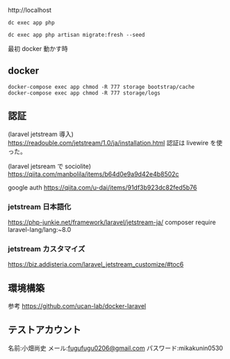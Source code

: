 http://localhost

```
dc exec app php
```

```
dc exec app php artisan migrate:fresh --seed
```

最初 docker 動かす時

## docker

```
docker-compose exec app chmod -R 777 storage bootstrap/cache
docker-compose exec app chmod -R 777 storage/logs
```

## 認証

(laravel jetstream 導入)
https://readouble.com/jetstream/1.0/ja/installation.html
認証は livewire を使った。

(laravel jetsream で sociolite)
https://qiita.com/manbolila/items/b64d0e9a9d42e4b8502c

google auth
https://qiita.com/u-dai/items/91df3b923dc82fed5b76

### jetstream 日本語化

https://php-junkie.net/framework/laravel/jetstream-ja/
composer require laravel-lang/lang:~8.0

### jetstream カスタマイズ

https://biz.addisteria.com/laravel_jetstream_customize/#toc6

## 環境構築

参考
https://github.com/ucan-lab/docker-laravel

## テストアカウント

名前:小畑尚史
メール:fugufugu0206@gmail.com
パスワード:mikakunin0530
